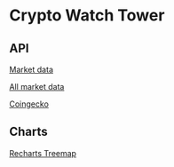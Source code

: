 # Crypto Watch Tower

## API

[Market data](https://api.coingecko.com/api/v3/global)

[All market data](https://api.coingecko.com/api/v3/coins/markets?vs_currency=usd&order=market_cap_desc&per_page=250&page=1&sparkline=false&price_change_percentage=1h%2C24h%2C7d%2C14d%2C30d%2C200d%2C1y)

<!-- [Coin price chart]()`https://api.coingecko.com/api/v3/coins/${coinId}/market_chart?vs_currency=usd&days=${duration}${duration > 32 ? "&interval=daily" : ""}` -->

[Coingecko](https://www.coingecko.com/fr/pi%C3%A8ces/)

## Charts

[Recharts Treemap](https://recharts.org/en-US/api/Treemap)
